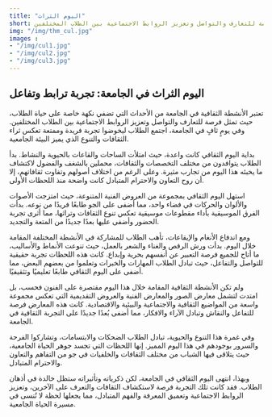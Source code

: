 ```yaml
---
title: "اليوم الثراث"
short: تعتبر الأنشطة الثقافية في الجامعة من الأحداث التي تضفي نكهة خاصة على حياة الطلاب، حيث تمثل فرصة للتعارف والتواصل وتعزيز الروابط الاجتماعية بين الطلاب المختلفين. ...
img: "/img/thm_cul.jpg"
images :
- "/img/cul1.jpg"
- "/img/cul2.jpg"
- "/img/cul3.jpg"
---
```


## اليوم الثراث في الجامعة: تجربة ترابط وتفاعل


تعتبر الأنشطة الثقافية في الجامعة من الأحداث التي تضفي نكهة خاصة على حياة الطلاب، حيث تمثل فرصة للتعارف والتواصل وتعزيز الروابط الاجتماعية بين الطلاب المختلفين. وفي يومٍ ثافٍ في الجامعة، اجتمع الطلاب ليخوضوا تجربة فريدة وممتعة تعكس ثراء الثقافات والتنوع الذي يميز البيئة الجامعية.

بداية اليوم الثقافي كانت واعدة، حيث امتلأت الساحات والقاعات بالحيوية والنشاط. بدأ الطلاب يتوافدون من مختلف التخصصات والثقافات، محملين بالشغف والفضول لاكتشاف ما يخبئه هذا اليوم من تجارب مثيرة. وعلى الرغم من اختلاف أصولهم وتفاوت ثقافاتهم، إلا أن روح التعاون والاحترام المتبادل كانت واضحة منذ اللحظات الأولى.

استهل اليوم الثقافي بمجموعة من العروض الفنية المتنوعة، حيث امتزجت الأصوات والألوان والحركات في فضاء واحد، مما أضفى على الجو طابعًا فريدًا من نوعه. بدأت الفرق الموسيقية بأداء مقطوعات موسيقية تعكس تنوع الثقافات وتراثها، مما أثرى تجربة الحضور وأضفى عليها بعدًا جديدًا من المتعة والتجديد.

ومع اندفاع الأنغام والإيقاعات، تأهب الطلاب للمشاركة في الأنشطة المختلفة المقامة خلال اليوم. بدأت ورش الرقص والغناء والشعر بالعمل، حيث تنوعت الأنماط والأساليب، ما أتاح للجميع فرصة التعبير عن أنفسهم بحرية وإبداع. كانت هذه اللحظات تجربة حقيقية للتواصل والتفاعل، حيث تبادل الطلاب المهارات والخبرات وتعلموا من بعضهم البعض، مما أضفى على اليوم الثقافي طابعًا تعليميًا وتثقيفيًا.

ولم تكن الأنشطة الثقافية المقامة خلال هذا اليوم مقتصرة على الفنون فحسب، بل امتدت لتشمل معارض الصور والمعارض الفنية والعروض التقديمية التي تعكس مجموعة واسعة من المواضيع الثقافية والاجتماعية والبيئية والاقتصادية. كانت هذه المعارض فرصة للتفاعل والنقاش وتبادل الآراء والافكار، مما أضفى بُعدًا جديدًا على التجربة الثقافية في الجامعة.

وفي غمرة هذا التنوع والحيوية، تبادل الطلاب الضحكات والابتسامات، وتشاركوا الفرحة والسرور بوجودهم في هذا اليوم المميز. إنها اللحظات التي تجسد جوهر الحياة الجامعية، حيث يتلاقى فيها الشباب من مختلف الثقافات والخلفيات في جو من التفاهم والتعاون والاحترام المتبادل.

وبهذا، انتهى اليوم الثقافي في الجامعة، لكن ذكرياته وتأثيراته ستظل خالدة في أذهان الطلاب. فقد كانت تلك التجربة فرصة لاستكشاف الثقافات والتعرف على الآخرين، وتعزيز الروابط الاجتماعية وتعميق المعرفة والفهم المتبادل، مما يجعلها لحظة لا تُنسى في مسيرة الحياة الجامعية.
